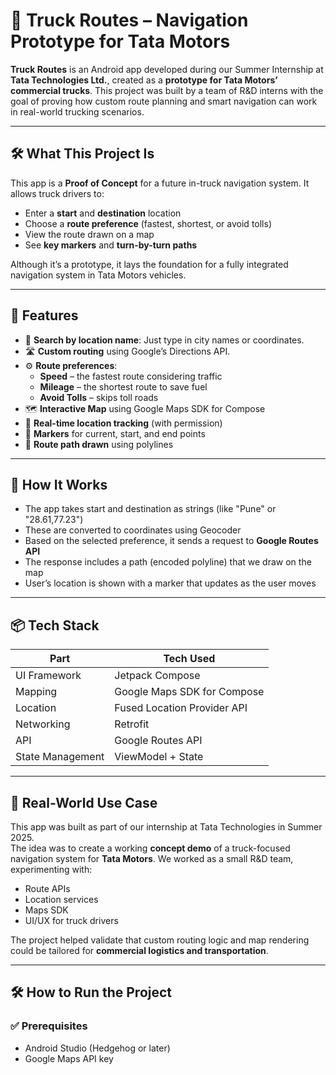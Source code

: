 # 🚛 Truck Routes – Navigation Prototype for Tata Motors

**Truck Routes** is an Android app developed during our Summer Internship at **Tata Technologies Ltd.**, created as a **prototype for Tata Motors’ commercial trucks**. This project was built by a team of R&D interns with the goal of proving how custom route planning and smart navigation can work in real-world trucking scenarios.

---

## 🛠️ What This Project Is

This app is a **Proof of Concept** for a future in-truck navigation system. It allows truck drivers to:

- Enter a **start** and **destination** location
- Choose a **route preference** (fastest, shortest, or avoid tolls)
- View the route drawn on a map
- See **key markers** and **turn-by-turn paths**

Although it’s a prototype, it lays the foundation for a fully integrated navigation system in Tata Motors vehicles.

---

## 🚀 Features

- 📍 **Search by location name**: Just type in city names or coordinates.
- 🛣️ **Custom routing** using Google’s Directions API.
- ⚙️ **Route preferences**:
  - **Speed** – the fastest route considering traffic
  - **Mileage** – the shortest route to save fuel
  - **Avoid Tolls** – skips toll roads
- 🗺️ **Interactive Map** using Google Maps SDK for Compose
- 📡 **Real-time location tracking** (with permission)
- 📌 **Markers** for current, start, and end points
- 🔷 **Route path drawn** using polylines

---

## 🧱 How It Works

- The app takes start and destination as strings (like "Pune" or "28.61,77.23")
- These are converted to coordinates using Geocoder
- Based on the selected preference, it sends a request to **Google Routes API**
- The response includes a path (encoded polyline) that we draw on the map
- User’s location is shown with a marker that updates as the user moves

---

## 📦 Tech Stack

| Part              | Tech Used                     |
|-------------------|-------------------------------|
| UI Framework      | Jetpack Compose               |
| Mapping           | Google Maps SDK for Compose   |
| Location          | Fused Location Provider API   |
| Networking        | Retrofit                      |
| API               | Google Routes API             |
| State Management  | ViewModel + State             |

---

## 🧪 Real-World Use Case

This app was built as part of our internship at Tata Technologies in Summer 2025.  
The idea was to create a working **concept demo** of a truck-focused navigation system for **Tata Motors**. We worked as a small R&D team, experimenting with:

- Route APIs
- Location services
- Maps SDK
- UI/UX for truck drivers

The project helped validate that custom routing logic and map rendering could be tailored for **commercial logistics and transportation**.

---

## 🛠️ How to Run the Project

### ✅ Prerequisites

- Android Studio (Hedgehog or later)
- Google Maps API key

